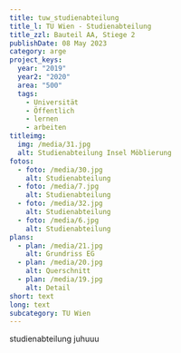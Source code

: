 ```yaml
---
title: tuw_studienabteilung
title_l: TU Wien - Studienabteilung
title_zzl: Bauteil AA, Stiege 2
publishDate: 08 May 2023
category: arge
project_keys:
  year: "2019"
  year2: "2020"
  area: "500"
  tags:
    - Universität
    - Öffentlich
    - lernen
    - arbeiten
titleimg:
  img: /media/31.jpg
  alt: Studienabteilung Insel Möblierung
fotos:
  - foto: /media/30.jpg
    alt: Studienabteilung
  - foto: /media/7.jpg
    alt: Studienabteilung
  - foto: /media/32.jpg
    alt: Studienabteilung
  - foto: /media/6.jpg
    alt: Studienabteilung
plans:
  - plan: /media/21.jpg
    alt: Grundriss EG
  - plan: /media/20.jpg
    alt: Querschnitt
  - plan: /media/19.jpg
    alt: Detail
short: text
long: text
subcategory: TU Wien
---
```

studienabteilung juhuuu